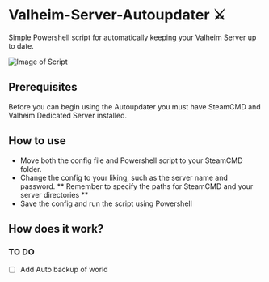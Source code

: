 # Valheim-Server-Autoupdater :crossed_swords:
Simple Powershell script for automatically keeping your Valheim Server up to date.

![Image of Script](https://i.imgur.com/Bv9q8Rg.png)


## Prerequisites
Before you can begin using the Autoupdater you must have SteamCMD and Valheim Dedicated Server installed. 

## How to use 
* Move both the config file and Powershell script to your SteamCMD folder. 
* Change the config to your liking, such as the server name and password. 
** Remember to specify the paths for SteamCMD and your server directories ** 
* Save the config and run the script using Powershell 

## How does it work? 


### TO DO
- [ ] Add Auto backup of world
